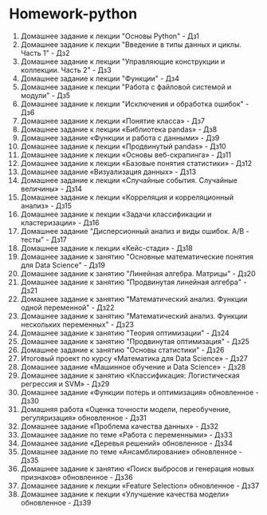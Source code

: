 # Homework-python
1.  Домашнее задание к лекции "Основы Python" - Дз1
1.  Домашнее задание к лекции "Введение в типы данных и циклы. Часть 1" - Дз2
1.  Домашнее задание к лекции "Управляющие конструкции и коллекции. Часть 2" - Дз3
1.  Домашнее задание к лекции "Функции" - Дз4
1.  Домашнее задание к лекции "Работа с файловой системой и модули" - Дз5
1.  Домашнее задание к лекции "Исключения и обработка ошибок" - Дз6
1.  Домашнее задание к лекции «Понятие класса» - Дз7
1.  Домашнее задание к лекции «Библиотека pandas» - Дз8
1.  Домашнее задание «Функции и работа с данными» - Дз9
1.  Домашнее задание к лекции «Продвинутый pandas» - Дз10
1.  Домашнее задание к лекции «Основы веб-скрапинга» - Дз11
1.  Домашнее задание к лекции «Базовые понятия статистики» - Дз12
1.  Домашнее задание «Визуализация данных» - Дз13
1.  Домашнее задание к лекции «Случайные события. Случайные величины» - Дз14
1.  Домашнее задание к лекции «Корреляция и корреляционный анализ» - Дз15
1.  Домашнее задание к лекции «Задачи классификации и кластеризации» - Дз16
1.  Домашнее задание "Дисперсионный анализ и виды ошибок. А/В - тесты" - Дз17
1.  Домашнее задание к лекции «Кейс-стади» - Дз18
1.  Домашнее задание к занятию "Основные математические понятия для Data Science" - Дз19
1.  Домашнее задание к занятию "Линейная алгебра. Матрицы" - Дз20
1.  Домашнее задание к занятию "Продвинутая линейная алгебра" - Дз21
1.  Домашнее задание к занятию "Математический анализ. Функции одной переменной" - Дз22
1.  Домашнее задание к занятию "Математический анализ. Функции нескольких переменных" - Дз23
1.  Домашнее задание к занятию "Теория оптимизации" - Дз24
1.  Домашнее задание к занятию "Продвинутая оптимизация" - Дз25
1.  Домашнее задание к занятию "Основы статистики" - Дз26
1.  Итоговый проект по курсу «Математика для Data Science» - Дз27
1.  Домашнее задание «Машинное обучение и Data Science» - Дз28
1.  Домашнее задание к занятию «Классификация: Логистическая регрессия и SVM» - Дз29
1.  Домашнее задание «Функции потерь и оптимизация» обновленное - Дз30
1.  Домашняя работа «Оценка точности модели, переобучение, регуляризация» обновленное - Дз31
1.  Домашнее задание «Проблема качества данных» - Дз32
1.  Домашнее задание по теме «Работа с переменными» - Дз33
1.  Домашнее задание «Деревья решений» обновленное - Дз34
1.  Домашнее задание по теме «Ансамблирование» обновленное - Дз35
1.  Домашнее задание к занятию «Поиск выбросов и генерация новых признаков» обновленное - Дз36
1.  Домашнее задание к лекции «Feature Selection» обновленное - Дз37
1.  Домашнее задание к лекции «Улучшение качества модели» обновленное - Дз39
